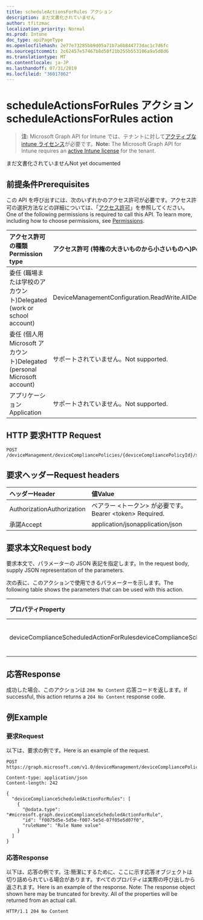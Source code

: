 ```yaml
---
title: scheduleActionsForRules アクション
description: まだ文書化されていません
author: tfitzmac
localization_priority: Normal
ms.prod: Intune
doc_type: apiPageType
ms.openlocfilehash: 2e77e73285bb9d05a71b7a6b844773dac1c7d6fc
ms.sourcegitcommit: 2c62457e57467b8d50f21b255b553106a9a5d8d6
ms.translationtype: MT
ms.contentlocale: ja-JP
ms.lasthandoff: 07/31/2019
ms.locfileid: "36017862"
---
```

# <a name="scheduleactionsforrules-action"></a><span data-ttu-id="3a72c-103">scheduleActionsForRules アクション</span><span class="sxs-lookup"><span data-stu-id="3a72c-103">scheduleActionsForRules action</span></span>

> <span data-ttu-id="3a72c-104">**注:** Microsoft Graph API for Intune では、テナントに対して[アクティブな intune ライセンス](https://go.microsoft.com/fwlink/?linkid=839381)が必要です。</span><span class="sxs-lookup"><span data-stu-id="3a72c-104">**Note:** The Microsoft Graph API for Intune requires an [active Intune license](https://go.microsoft.com/fwlink/?linkid=839381) for the tenant.</span></span>

<span data-ttu-id="3a72c-105">まだ文書化されていません</span><span class="sxs-lookup"><span data-stu-id="3a72c-105">Not yet documented</span></span>

## <a name="prerequisites"></a><span data-ttu-id="3a72c-106">前提条件</span><span class="sxs-lookup"><span data-stu-id="3a72c-106">Prerequisites</span></span>
<span data-ttu-id="3a72c-p101">この API を呼び出すには、次のいずれかのアクセス許可が必要です。アクセス許可の選択方法などの詳細については、「[アクセス許可](/graph/permissions-reference)」を参照してください。</span><span class="sxs-lookup"><span data-stu-id="3a72c-p101">One of the following permissions is required to call this API. To learn more, including how to choose permissions, see [Permissions](/graph/permissions-reference).</span></span>

|<span data-ttu-id="3a72c-109">アクセス許可の種類</span><span class="sxs-lookup"><span data-stu-id="3a72c-109">Permission type</span></span>|<span data-ttu-id="3a72c-110">アクセス許可 (特権の大きいものから小さいものへ)</span><span class="sxs-lookup"><span data-stu-id="3a72c-110">Permissions (from most to least privileged)</span></span>|
|:---|:---|
|<span data-ttu-id="3a72c-111">委任 (職場または学校のアカウント)</span><span class="sxs-lookup"><span data-stu-id="3a72c-111">Delegated (work or school account)</span></span>|<span data-ttu-id="3a72c-112">DeviceManagementConfiguration.ReadWrite.All</span><span class="sxs-lookup"><span data-stu-id="3a72c-112">DeviceManagementConfiguration.ReadWrite.All</span></span>|
|<span data-ttu-id="3a72c-113">委任 (個人用 Microsoft アカウント)</span><span class="sxs-lookup"><span data-stu-id="3a72c-113">Delegated (personal Microsoft account)</span></span>|<span data-ttu-id="3a72c-114">サポートされていません。</span><span class="sxs-lookup"><span data-stu-id="3a72c-114">Not supported.</span></span>|
|<span data-ttu-id="3a72c-115">アプリケーション</span><span class="sxs-lookup"><span data-stu-id="3a72c-115">Application</span></span>|<span data-ttu-id="3a72c-116">サポートされていません。</span><span class="sxs-lookup"><span data-stu-id="3a72c-116">Not supported.</span></span>|

## <a name="http-request"></a><span data-ttu-id="3a72c-117">HTTP 要求</span><span class="sxs-lookup"><span data-stu-id="3a72c-117">HTTP Request</span></span>
<!-- {
  "blockType": "ignored"
}
-->
``` http
POST /deviceManagement/deviceCompliancePolicies/{deviceCompliancePolicyId}/scheduleActionsForRules
```

## <a name="request-headers"></a><span data-ttu-id="3a72c-118">要求ヘッダー</span><span class="sxs-lookup"><span data-stu-id="3a72c-118">Request headers</span></span>
|<span data-ttu-id="3a72c-119">ヘッダー</span><span class="sxs-lookup"><span data-stu-id="3a72c-119">Header</span></span>|<span data-ttu-id="3a72c-120">値</span><span class="sxs-lookup"><span data-stu-id="3a72c-120">Value</span></span>|
|:---|:---|
|<span data-ttu-id="3a72c-121">Authorization</span><span class="sxs-lookup"><span data-stu-id="3a72c-121">Authorization</span></span>|<span data-ttu-id="3a72c-122">ベアラー &lt;トークン&gt; が必要です。</span><span class="sxs-lookup"><span data-stu-id="3a72c-122">Bearer &lt;token&gt; Required.</span></span>|
|<span data-ttu-id="3a72c-123">承諾</span><span class="sxs-lookup"><span data-stu-id="3a72c-123">Accept</span></span>|<span data-ttu-id="3a72c-124">application/json</span><span class="sxs-lookup"><span data-stu-id="3a72c-124">application/json</span></span>|

## <a name="request-body"></a><span data-ttu-id="3a72c-125">要求本文</span><span class="sxs-lookup"><span data-stu-id="3a72c-125">Request body</span></span>
<span data-ttu-id="3a72c-126">要求本文で、パラメーターの JSON 表記を指定します。</span><span class="sxs-lookup"><span data-stu-id="3a72c-126">In the request body, supply JSON representation of the parameters.</span></span>

<span data-ttu-id="3a72c-127">次の表に、このアクションで使用できるパラメーターを示します。</span><span class="sxs-lookup"><span data-stu-id="3a72c-127">The following table shows the parameters that can be used with this action.</span></span>

|<span data-ttu-id="3a72c-128">プロパティ</span><span class="sxs-lookup"><span data-stu-id="3a72c-128">Property</span></span>|<span data-ttu-id="3a72c-129">型</span><span class="sxs-lookup"><span data-stu-id="3a72c-129">Type</span></span>|<span data-ttu-id="3a72c-130">説明</span><span class="sxs-lookup"><span data-stu-id="3a72c-130">Description</span></span>|
|:---|:---|:---|
|<span data-ttu-id="3a72c-131">deviceComplianceScheduledActionForRules</span><span class="sxs-lookup"><span data-stu-id="3a72c-131">deviceComplianceScheduledActionForRules</span></span>|<span data-ttu-id="3a72c-132">[deviceComplianceScheduledActionForRule](../resources/intune-deviceconfig-devicecompliancescheduledactionforrule.md) コレクション</span><span class="sxs-lookup"><span data-stu-id="3a72c-132">[deviceComplianceScheduledActionForRule](../resources/intune-deviceconfig-devicecompliancescheduledactionforrule.md) collection</span></span>|<span data-ttu-id="3a72c-133">まだ文書化されていません</span><span class="sxs-lookup"><span data-stu-id="3a72c-133">Not yet documented</span></span>|



## <a name="response"></a><span data-ttu-id="3a72c-134">応答</span><span class="sxs-lookup"><span data-stu-id="3a72c-134">Response</span></span>
<span data-ttu-id="3a72c-135">成功した場合、このアクションは `204 No Content` 応答コードを返します。</span><span class="sxs-lookup"><span data-stu-id="3a72c-135">If successful, this action returns a `204 No Content` response code.</span></span>

## <a name="example"></a><span data-ttu-id="3a72c-136">例</span><span class="sxs-lookup"><span data-stu-id="3a72c-136">Example</span></span>

### <a name="request"></a><span data-ttu-id="3a72c-137">要求</span><span class="sxs-lookup"><span data-stu-id="3a72c-137">Request</span></span>
<span data-ttu-id="3a72c-138">以下は、要求の例です。</span><span class="sxs-lookup"><span data-stu-id="3a72c-138">Here is an example of the request.</span></span>
``` http
POST https://graph.microsoft.com/v1.0/deviceManagement/deviceCompliancePolicies/{deviceCompliancePolicyId}/scheduleActionsForRules

Content-type: application/json
Content-length: 242

{
  "deviceComplianceScheduledActionForRules": [
    {
      "@odata.type": "#microsoft.graph.deviceComplianceScheduledActionForRule",
      "id": "f0075d5e-5d5e-f007-5e5d-07f05e5d07f0",
      "ruleName": "Rule Name value"
    }
  ]
}
```

### <a name="response"></a><span data-ttu-id="3a72c-139">応答</span><span class="sxs-lookup"><span data-stu-id="3a72c-139">Response</span></span>
<span data-ttu-id="3a72c-p102">以下は、応答の例です。注:簡潔にするために、ここに示す応答オブジェクトは切り詰められている場合があります。すべてのプロパティは実際の呼び出しから返されます。</span><span class="sxs-lookup"><span data-stu-id="3a72c-p102">Here is an example of the response. Note: The response object shown here may be truncated for brevity. All of the properties will be returned from an actual call.</span></span>
``` http
HTTP/1.1 204 No Content
```




